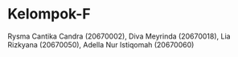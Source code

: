 # Kelompok-F
Rysma Cantika Candra (20670002), Diva Meyrinda (20670018), Lia Rizkyana (20670050), Adella Nur Istiqomah (20670060)
